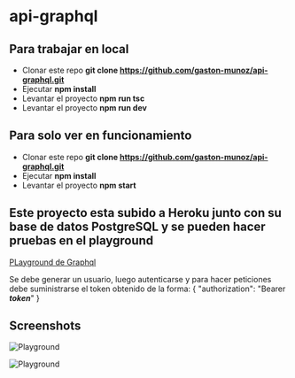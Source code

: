 # api-graphql

## Para trabajar en local

- Clonar este repo **git clone https://github.com/gaston-munoz/api-graphql.git**
- Ejecutar **npm install**
- Levantar el proyecto **npm run tsc**
- Levantar el proyecto **npm run dev**

## Para solo ver en funcionamiento

- Clonar este repo **git clone https://github.com/gaston-munoz/api-graphql.git**
- Ejecutar **npm install**
- Levantar el proyecto **npm start**

## Este proyecto esta subido a Heroku junto con su base de datos PostgreSQL y se pueden hacer pruebas en el playground 
[PLayground de Graphql](https://apollo-graphql-api.herokuapp.com/)

Se debe generar un usuario, luego autenticarse y para hacer peticiones debe suministrarse el token obtenido de la forma:
{
 "authorization": "Bearer ***token***"
}

## Screenshots

![Playground](/../master/screenshots/image1.png?raw=true "Playground")


![Playground](/../master/screenshots/image2.png?raw=true "Playground")
